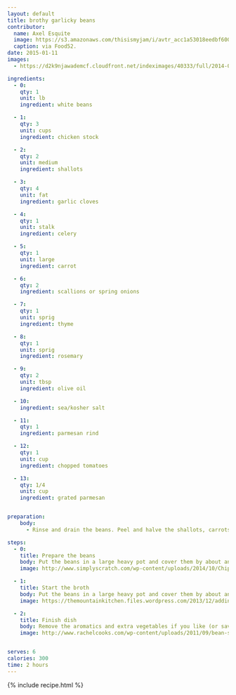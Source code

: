 ```yaml
---
layout: default 
title: brothy garlicky beans 
contributor: 
  name: Axel Esquite
  image: https://s3.amazonaws.com/thisismyjam/i/avtr_acc1a53018eedbf6007a61d62250a11e_original.jpg
  caption: via Food52. 
date: 2015-01-11
images:
  - https://d2k9njawademcf.cloudfront.net/indeximages/40333/full/2014-0121_clara_beans-004.jpg?1403288198

ingredients:
  - 0:
    qty: 1 
    unit: lb
    ingredient: white beans

  - 1:
    qty: 3
    unit: cups
    ingredient: chicken stock

  - 2:
    qty: 2
    unit: medium
    ingredient: shallots

  - 3:
    qty: 4
    unit: fat
    ingredient: garlic cloves

  - 4:
    qty: 1
    unit: stalk
    ingredient: celery

  - 5:
    qty: 1
    unit: large
    ingredient: carrot

  - 6:
    qty: 2
    ingredient: scallions or spring onions

  - 7:
    qty: 1
    unit: sprig
    ingredient: thyme

  - 8:
    qty: 1
    unit: sprig
    ingredient: rosemary

  - 9:
    qty: 2
    unit: tbsp
    ingredient: olive oil

  - 10:
    ingredient: sea/kosher salt

  - 11:
    qty: 1
    ingredient: parmesan rind

  - 12:
    qty: 1
    unit: cup
    ingredient: chopped tomatoes

  - 13:
    qty: 1/4
    unit: cup
    ingredient: grated parmesan


preparation:
    body: 
      - Rinse and drain the beans. Peel and halve the shallots, carrots. Peel and smash the garlic. Cut celery into 3 inch lengths. You may want to tie up or bind the aromatcis together. Depending on taste you'll want to remove them from the final product.

steps: 
  - 0:
    title: Prepare the beans
    body: Put the beans in a large heavy pot and cover them by about an inch with cold water. Bring the water to a boil over high heat. Let the beans boil for one minute, then remove them from the heat and cover the pot. Set aside for one hour.
    image: http://www.simplyscratch.com/wp-content/uploads/2014/10/Chipotle-White-Bean-Turkey-Chili-l-SimplyScratch.com-6.jpg 

  - 1:
    title: Start the broth
    body: Put the beans in a large heavy pot and cover them by about an inch with cold water. Bring the water to a boil over high heat. Let the beans boil for one minute, then remove them from the heat and cover the pot. Set aside for one hour. Drain the beans and return them to the pot. Add the chicken stock, and if the beans aren't quite covered in liquid, add a little bit of water. Add the shallots, garlic, celery, carrot, scallions, thyme, rosemary, Parmesan rind, olive oil and a teaspoon of salt. Bring to a boil, then lower the heat until the beans are just simmering. Cook uncovered for about 40 minutes, until the beans are almost tender. Add the tomatoes and cook gently for another 10 to 20 minutes.
    image: https://themountainkitchen.files.wordpress.com/2013/12/adding-rind.jpg

  - 2:
    title: Finish dish
    body: Remove the aromatics and extra vegetables if you like (or save them for yourself like I do), taste and add more salt if necessary. Serve drizzled with a little olive oil and a shower of Parmesan.
    image: http://www.rachelcooks.com/wp-content/uploads/2011/09/bean-soup.jpg 


serves: 6
calories: 300
time: 2 hours
---
```

{% include recipe.html %}
